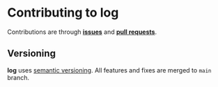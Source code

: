 # Contributing to log

Contributions are through [**issues**](https://github.com/moorara/log/issues)
and [**pull requests**](https://github.com/moorara/log/pulls).

## Versioning

**log** uses [semantic versioning](https://semver.org).
All features and fixes are merged to `main` branch.
